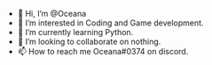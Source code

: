 - 👋 Hi, I’m @Oceana
- 👀 I’m interested in Coding and Game development.
- 🌱 I’m currently learning Python.
- 💞️ I’m looking to collaborate on nothing.
- 📫 How to reach me Oceana#0374 on discord.

<!---
NE0-Oceana/NE0-Oceana is a ✨ special ✨ repository because its `README.md` (this file) appears on your GitHub profile.
You can click the Preview link to take a look at your changes.
--->
